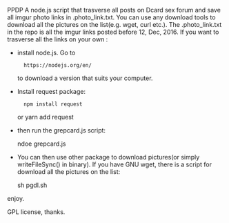 PPDP
A node.js script that trasverse all posts on Dcard sex forum and save all imgur photo links in .photo_link.txt.
You can use any download tools to download all the pictures on the list(e.g. wget, curl etc.).
The .photo_link.txt in the repo is all the imgur links posted before 12, Dec, 2016.
If you want to trasverse all the links on your own : 

* install node.js. Go to 

		https://nodejs.org/en/

	to download a version that suits your computer.

* Install request package:

		npm install request

	or
		yarn add request

* then run the grepcard.js script:

	ndoe grepcard.js

* You can then use other package to download pictures(or simply writeFileSync() in binary). If you have GNU wget, there is a script for download all the pictures on the list:

	sh pgdl.sh


enjoy.

GPL license, thanks.
